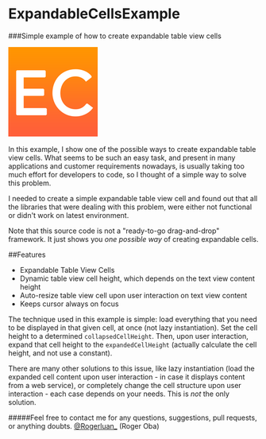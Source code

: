 # ExpandableCellsExample
###Simple example of how to create expandable table view cells

![Expandable Cells Icon](/ExpandableCellsExample/Assets.xcassets/AppIcon.appiconset/EC60x60%403x.png?raw=true "Expandable Cells Icon")

In this example, I show one of the possible ways to create expandable table view cells.
What seems to be such an easy task, and present in many applications and customer requirements nowadays, is usually taking too much effort for developers to code, so I thought of a simple way to solve this problem.

I needed to create a simple expandable table view cell and found out that all the libraries that were dealing with this problem, were either not functional or didn't work on latest environment. 

Note that this source code is not a "ready-to-go drag-and-drop" framework. It just shows you _one possible way_ of creating expandable cells.

##Features

- Expandable Table View Cells
- Dynamic table view cell height, which depends on the text view content height
- Auto-resize table view cell upon user interaction on text view content
- Keeps cursor always on focus

The technique used in this example is simple: load everything that you need to be displayed in that given cell, at once (not lazy instantiation). Set the cell height to a determined `collapsedCellHeight`. Then, upon user interaction, expand that cell height to the `expandedCellHeight` (actually calculate the cell height, and not use a constant).

There are many other solutions to this issue, like lazy instantiation (load the expanded cell content upon user interaction - in case it displays content from a web service), or completely change the cell structure upon user interaction - each case depends on your needs. This is *not* the only solution.

#####Feel free to contact me for any questions, suggestions, pull requests, or anything doubts. [@Rogerluan\_](http://twitter.com/Rogerluan_) (Roger Oba)